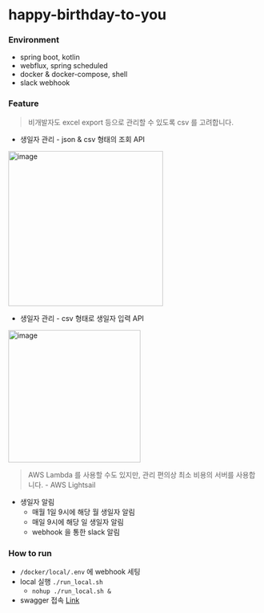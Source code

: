 # happy-birthday-to-you

### Environment

- spring boot, kotlin
- webflux, spring scheduled
- docker & docker-compose, shell
- slack webhook

### Feature

> 비개발자도 excel export 등으로 관리할 수 있도록 csv 를 고려합니다.

- 생일자 관리 - json & csv 형태의 조회 API

<img width="309" alt="image" src="https://user-images.githubusercontent.com/55722186/216890218-d4e39ea1-32cc-40bc-8adc-8d813413ec5c.png">

- 생일자 관리 - csv 형태로 생일자 입력 API

<img width="264" alt="image" src="https://user-images.githubusercontent.com/55722186/216890479-72064af7-ec08-4f33-a42e-b259691b2286.png">

> AWS Lambda 를 사용할 수도 있지만, 관리 편의상 최소 비용의 서버를 사용합니다. - AWS Lightsail

- 생일자 알림
    - 매월 1일 9시에 해당 월 생일자 알림
    - 매일 9시에 해당 일 생일자 알림
    - webhook 을 통한 slack 알림

### How to run

- `/docker/local/.env` 에 webhook 세팅
- local 실행 `./run_local.sh`
    - `nohup ./run_local.sh & `
- swagger 접속 [Link](http://localhost:8080/webjars/swagger-ui/index.html#/)
